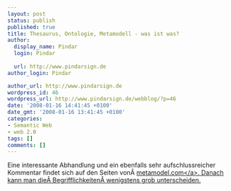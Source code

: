 ```yaml
---
layout: post
status: publish
published: true
title: Thesaurus, Ontologie, Metamodell - was ist was?
author:
  display_name: Pindar
  login: Pindar
  
  url: http://www.pindarsign.de
author_login: Pindar

author_url: http://www.pindarsign.de
wordpress_id: 46
wordpress_url: http://www.pindarsign.de/webblog/?p=46
date: '2008-01-16 14:41:45 +0100'
date_gmt: '2008-01-16 13:41:45 +0100'
categories:
- Semantic Web
- web 2.0
tags: []
comments: []
---
```

<p>Eine interessante Abhandlung und ein ebenfalls sehr aufschlussreicher Kommentar findet sich auf den Seiten von&Acirc;&nbsp;<a href="http:&#47;&#47;www.metamodel.com&#47;article.php?story=20030115211223271" target="_blank" title="What are the differences between a vocabulary, a taxonomy, a thesaurus, an ontology, and a meta-model?">metamodel.com<&#47;a>. Danach kann man die&Acirc;&nbsp;Begrifflichkeiten&Acirc;&nbsp;wenigstens grob unterscheiden.</p>
